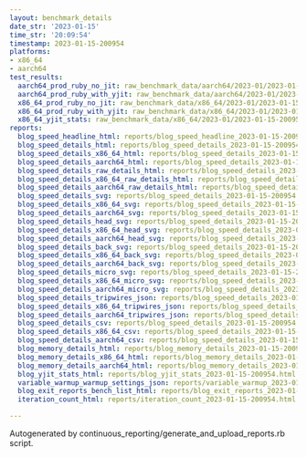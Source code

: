 ```yaml
---
layout: benchmark_details
date_str: '2023-01-15'
time_str: '20:09:54'
timestamp: 2023-01-15-200954
platforms:
- x86_64
- aarch64
test_results:
  aarch64_prod_ruby_no_jit: raw_benchmark_data/aarch64/2023-01/2023-01-15-200954_basic_benchmark_aarch64_prod_ruby_no_jit.json
  aarch64_prod_ruby_with_yjit: raw_benchmark_data/aarch64/2023-01/2023-01-15-200954_basic_benchmark_aarch64_prod_ruby_with_yjit.json
  x86_64_prod_ruby_no_jit: raw_benchmark_data/x86_64/2023-01/2023-01-15-200954_basic_benchmark_x86_64_prod_ruby_no_jit.json
  x86_64_prod_ruby_with_yjit: raw_benchmark_data/x86_64/2023-01/2023-01-15-200954_basic_benchmark_x86_64_prod_ruby_with_yjit.json
  x86_64_yjit_stats: raw_benchmark_data/x86_64/2023-01/2023-01-15-200954_basic_benchmark_x86_64_yjit_stats.json
reports:
  blog_speed_headline_html: reports/blog_speed_headline_2023-01-15-200954.html
  blog_speed_details_html: reports/blog_speed_details_2023-01-15-200954.html
  blog_speed_details_x86_64_html: reports/blog_speed_details_2023-01-15-200954.x86_64.html
  blog_speed_details_aarch64_html: reports/blog_speed_details_2023-01-15-200954.aarch64.html
  blog_speed_details_raw_details_html: reports/blog_speed_details_2023-01-15-200954.raw_details.html
  blog_speed_details_x86_64_raw_details_html: reports/blog_speed_details_2023-01-15-200954.x86_64.raw_details.html
  blog_speed_details_aarch64_raw_details_html: reports/blog_speed_details_2023-01-15-200954.aarch64.raw_details.html
  blog_speed_details_svg: reports/blog_speed_details_2023-01-15-200954.svg
  blog_speed_details_x86_64_svg: reports/blog_speed_details_2023-01-15-200954.x86_64.svg
  blog_speed_details_aarch64_svg: reports/blog_speed_details_2023-01-15-200954.aarch64.svg
  blog_speed_details_head_svg: reports/blog_speed_details_2023-01-15-200954.head.svg
  blog_speed_details_x86_64_head_svg: reports/blog_speed_details_2023-01-15-200954.x86_64.head.svg
  blog_speed_details_aarch64_head_svg: reports/blog_speed_details_2023-01-15-200954.aarch64.head.svg
  blog_speed_details_back_svg: reports/blog_speed_details_2023-01-15-200954.back.svg
  blog_speed_details_x86_64_back_svg: reports/blog_speed_details_2023-01-15-200954.x86_64.back.svg
  blog_speed_details_aarch64_back_svg: reports/blog_speed_details_2023-01-15-200954.aarch64.back.svg
  blog_speed_details_micro_svg: reports/blog_speed_details_2023-01-15-200954.micro.svg
  blog_speed_details_x86_64_micro_svg: reports/blog_speed_details_2023-01-15-200954.x86_64.micro.svg
  blog_speed_details_aarch64_micro_svg: reports/blog_speed_details_2023-01-15-200954.aarch64.micro.svg
  blog_speed_details_tripwires_json: reports/blog_speed_details_2023-01-15-200954.tripwires.json
  blog_speed_details_x86_64_tripwires_json: reports/blog_speed_details_2023-01-15-200954.x86_64.tripwires.json
  blog_speed_details_aarch64_tripwires_json: reports/blog_speed_details_2023-01-15-200954.aarch64.tripwires.json
  blog_speed_details_csv: reports/blog_speed_details_2023-01-15-200954.csv
  blog_speed_details_x86_64_csv: reports/blog_speed_details_2023-01-15-200954.x86_64.csv
  blog_speed_details_aarch64_csv: reports/blog_speed_details_2023-01-15-200954.aarch64.csv
  blog_memory_details_html: reports/blog_memory_details_2023-01-15-200954.html
  blog_memory_details_x86_64_html: reports/blog_memory_details_2023-01-15-200954.x86_64.html
  blog_memory_details_aarch64_html: reports/blog_memory_details_2023-01-15-200954.aarch64.html
  blog_yjit_stats_html: reports/blog_yjit_stats_2023-01-15-200954.html
  variable_warmup_warmup_settings_json: reports/variable_warmup_2023-01-15-200954.warmup_settings.json
  blog_exit_reports_bench_list_html: reports/blog_exit_reports_2023-01-15-200954.bench_list.html
  iteration_count_html: reports/iteration_count_2023-01-15-200954.html

---
```

Autogenerated by continuous_reporting/generate_and_upload_reports.rb script.
